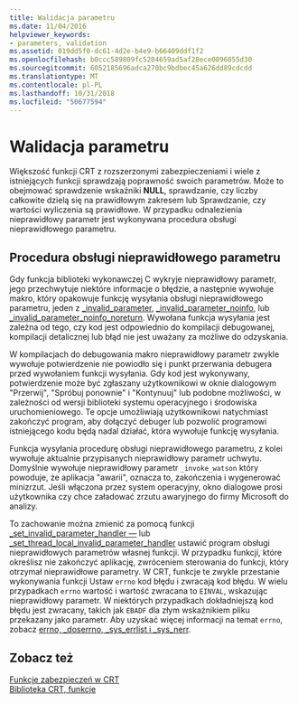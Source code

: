 ```yaml
---
title: Walidacja parametru
ms.date: 11/04/2016
helpviewer_keywords:
- parameters, validation
ms.assetid: 019dd5f0-dc61-4d2e-b4e9-b66409ddf1f2
ms.openlocfilehash: b0ccc589809fc5204659ad5af28ece0096855d30
ms.sourcegitcommit: 6052185696adca270bc9bdbec45a626dd89cdcdd
ms.translationtype: MT
ms.contentlocale: pl-PL
ms.lasthandoff: 10/31/2018
ms.locfileid: "50677594"
---
```

# <a name="parameter-validation"></a>Walidacja parametru

Większość funkcji CRT z rozszerzonymi zabezpieczeniami i wiele z istniejących funkcji sprawdzają poprawność swoich parametrów. Może to obejmować sprawdzenie wskaźniki **NULL**, sprawdzanie, czy liczby całkowite dzielą się na prawidłowym zakresem lub Sprawdzanie, czy wartości wyliczenia są prawidłowe. W przypadku odnalezienia nieprawidłowy parametr jest wykonywana procedura obsługi nieprawidłowego parametru.

## <a name="invalid-parameter-handler-routine"></a>Procedura obsługi nieprawidłowego parametru

Gdy funkcja biblioteki wykonawczej C wykryje nieprawidłowy parametr, jego przechwytuje niektóre informacje o błędzie, a następnie wywołuje makro, który opakowuje funkcję wysyłania obsługi nieprawidłowego parametru, jeden z [_invalid_parameter](../c-runtime-library/reference/invalid-parameter-functions.md), [_invalid_parameter_noinfo](../c-runtime-library/reference/invalid-parameter-functions.md), lub [_invalid_parameter_noinfo_noreturn](../c-runtime-library/reference/invalid-parameter-functions.md). Wywołana funkcja wysyłania jest zależna od tego, czy kod jest odpowiednio do kompilacji debugowanej, kompilacji detalicznej lub błąd nie jest uważany za możliwe do odzyskania.

W kompilacjach do debugowania makro nieprawidłowy parametr zwykle wywołuje potwierdzenie nie powiodło się i punkt przerwania debugera przed wywołaniem funkcji wysyłania. Gdy kod jest wykonywany, potwierdzenie może być zgłaszany użytkownikowi w oknie dialogowym "Przerwij", "Spróbuj ponownie" i "Kontynuuj" lub podobne możliwości, w zależności od wersji biblioteki systemu operacyjnego i środowiska uruchomieniowego. Te opcje umożliwiają użytkownikowi natychmiast zakończyć program, aby dołączyć debuger lub pozwolić programowi istniejącego kodu będą nadal działać, która wywołuje funkcję wysyłania.

Funkcja wysyłania procedurę obsługi nieprawidłowego parametru, z kolei wywołuje aktualnie przypisanych nieprawidłowy parametr uchwytu. Domyślnie wywołuje nieprawidłowy parametr `_invoke_watson` który powoduje, że aplikacja "awarii", oznacza to, zakończenia i wygenerować minizrzut. Jeśli włączona przez system operacyjny, okno dialogowe prosi użytkownika czy chce załadować zrzutu awaryjnego do firmy Microsoft do analizy.

To zachowanie można zmienić za pomocą funkcji [_set_invalid_parameter_handler —](../c-runtime-library/reference/set-invalid-parameter-handler-set-thread-local-invalid-parameter-handler.md) lub [_set_thread_local_invalid_parameter_handler](../c-runtime-library/reference/set-invalid-parameter-handler-set-thread-local-invalid-parameter-handler.md) ustawić program obsługi nieprawidłowych parametrów własnej funkcji. W przypadku funkcji, które określisz nie zakończyć aplikację, zwróceniem sterowania do funkcji, który otrzymał nieprawidłowe parametry. W CRT, funkcje te zwykle przestanie wykonywania funkcji Ustaw `errno` kod błędu i zwracają kod błędu. W wielu przypadkach `errno` wartość i wartość zwracana to `EINVAL`, wskazując nieprawidłowy parametr. W niektórych przypadkach dokładniejszą kod błędu jest zwracany, takich jak `EBADF` dla złym wskaźnikiem pliku przekazany jako parametr. Aby uzyskać więcej informacji na temat `errno`, zobacz [errno, _doserrno, _sys_errlist i _sys_nerr](../c-runtime-library/errno-doserrno-sys-errlist-and-sys-nerr.md).

## <a name="see-also"></a>Zobacz też

[Funkcje zabezpieczeń w CRT](../c-runtime-library/security-features-in-the-crt.md)<br/>
[Biblioteka CRT, funkcje](../c-runtime-library/crt-library-features.md)